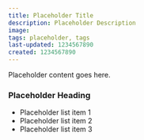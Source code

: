 ```yaml
---
title: Placeholder Title
description: Placeholder Description
image:
tags: placeholder, tags
last-updated: 1234567890
created: 1234567890
---
```


Placeholder content goes here.

### Placeholder Heading

- Placeholder list item 1
- Placeholder list item 2
- Placeholder list item 3

